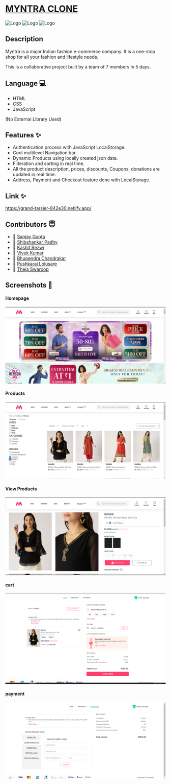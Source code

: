  # [MYNTRA CLONE](https://grand-tarsier-842e30.netlify.app)
   ![Logo](https://img.shields.io/github/last-commit/Shibshankar01/Myntra)
   ![Logo](https://img.shields.io/github/languages/code-size/Shibshankar01/Myntra)
   ![Logo](https://img.shields.io/github/contributors/Shibshankar01/Myntra)
  
 ## Description
   Myntra is a major Indian fashion e-commerce company. It is a one-stop shop for all your fashion and lifestyle needs. 
   
   This is a collaborative project built by a team of 7 members in 5 days.
   
 ## Language 💻
- HTML
- CSS
- JavaScript

(No External Library Used)

## Features ✨

- Authentication process with JavaScript LocalStorage.
- Cool multilevel Navigation bar.
- Dynamic Products using locally created json data.
- Filteration and sorting in real time.
- All the product description, prices, discounts, Coupons, donations are updated in real time.
- Address, Payment and Checkout feature done with LocalStorage.

## Link ✨
   https://grand-tarsier-842e30.netlify.app/ 
   
## Contributors  😇

- 👤 [Sanjay Gupta](https://github.com/IamSanjayGupta)
- 👤 [Shibshankar Padhy](https://github.com/Shibshankar01)
- 👤 [Kashif Rezwi](https://github.com/Kashifrezwi)
- 👤 [Vivek Kumar](https://github.com/Vivekkumar06)
- 👤 [Bhupendra Chandrakar](https://github.com/bkcjanta)
- 👤 [Pushkaraj Lolusare](https://github.com/p9168247913)
- 👤 [Theja Swaroop](https://github.com/Swarooptheja)


## Screenshots  📸


#### Homepage

<img src="https://raw.githubusercontent.com/IamSanjayGupta/IamSanjayGupta.github.io/main/src/assets/myntra/1.png" alt="homepage" />


#### Products

<img src="https://raw.githubusercontent.com/IamSanjayGupta/IamSanjayGupta.github.io/main/src/assets/myntra/2.png" alt="Products" />


#### View Products

<img src="https://raw.githubusercontent.com/IamSanjayGupta/IamSanjayGupta.github.io/main/src/assets/myntra/3.png" alt="view" />


#### cart 

<img src="https://raw.githubusercontent.com/IamSanjayGupta/IamSanjayGupta.github.io/main/src/assets/myntra/4.png" alt="cart" />


#### payment 

<img src="https://raw.githubusercontent.com/IamSanjayGupta/IamSanjayGupta.github.io/main/src/assets/myntra/5.png" alt="payment" />


